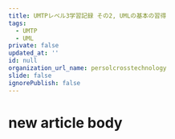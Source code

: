 ```yaml
---
title: UMTPレベル3学習記録 その2, UMLの基本の習得
tags:
  - UMTP
  - UML
private: false
updated_at: ''
id: null
organization_url_name: persolcrosstechnology
slide: false
ignorePublish: false
---
```

# new article body
